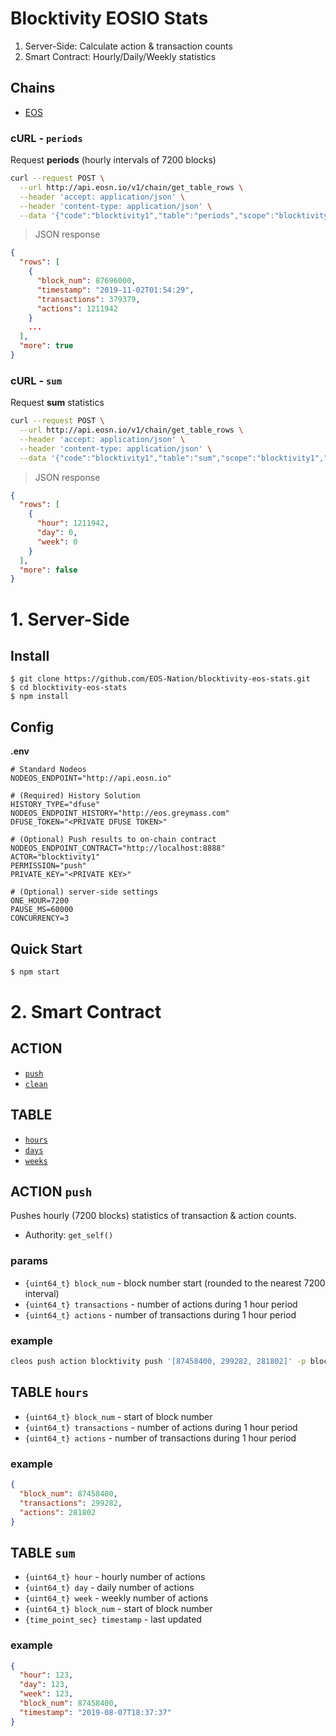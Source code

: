 # Blocktivity EOSIO Stats

1. Server-Side: Calculate action & transaction counts
2. Smart Contract: Hourly/Daily/Weekly statistics

## Chains

- [EOS](https://bloks.io/account/blocktivity1)

### cURL - `periods`

Request **periods** (hourly intervals of 7200 blocks)

```bash
curl --request POST \
  --url http://api.eosn.io/v1/chain/get_table_rows \
  --header 'accept: application/json' \
  --header 'content-type: application/json' \
  --data '{"code":"blocktivity1","table":"periods","scope":"blocktivity1","json":true}'
```

> JSON response

```json
{
  "rows": [
    {
      "block_num": 87696000,
      "timestamp": "2019-11-02T01:54:29",
      "transactions": 379379,
      "actions": 1211942
    }
    ...
  ],
  "more": true
}
```

### cURL - `sum`

Request **sum** statistics

```bash
curl --request POST \
  --url http://api.eosn.io/v1/chain/get_table_rows \
  --header 'accept: application/json' \
  --header 'content-type: application/json' \
  --data '{"code":"blocktivity1","table":"sum","scope":"blocktivity1","json":true}'
```

> JSON response

```json
{
  "rows": [
    {
      "hour": 1211942,
      "day": 0,
      "week": 0
    }
  ],
  "more": false
}
```


# 1. Server-Side

## Install

```
$ git clone https://github.com/EOS-Nation/blocktivity-eos-stats.git
$ cd blocktivity-eos-stats
$ npm install
```

## Config

**.env**

```env
# Standard Nodeos
NODEOS_ENDPOINT="http://api.eosn.io"

# (Required) History Solution
HISTORY_TYPE="dfuse"
NODEOS_ENDPOINT_HISTORY="http://eos.greymass.com"
DFUSE_TOKEN="<PRIVATE DFUSE TOKEN>"

# (Optional) Push results to on-chain contract
NODEOS_ENDPOINT_CONTRACT="http://localhost:8888"
ACTOR="blocktivity1"
PERMISSION="push"
PRIVATE_KEY="<PRIVATE KEY>"

# (Optional) server-side settings
ONE_HOUR=7200
PAUSE_MS=60000
CONCURRENCY=3
```

## Quick Start

```bash
$ npm start
```

# 2. Smart Contract

## ACTION

- [`push`](#action-push)
- [`clean`](#action-clean)

## TABLE

- [`hours`](#table-hours)
- [`days`](#table-days)
- [`weeks`](#table-weeks)

## ACTION `push`

Pushes hourly (7200 blocks) statistics of transaction & action counts.

- Authority:  `get_self()`

### params

- `{uint64_t} block_num` - block number start (rounded to the nearest 7200 interval)
- `{uint64_t} transactions` - number of actions during 1 hour period
- `{uint64_t} actions` - number of transactions during 1 hour period

### example

```bash
cleos push action blocktivity push '[87458400, 299282, 281802]' -p blocktivity
```

## TABLE `hours`

- `{uint64_t} block_num` - start of block number
- `{uint64_t} transactions` - number of actions during 1 hour period
- `{uint64_t} actions` - number of transactions during 1 hour period

### example

```json
{
  "block_num": 87458400,
  "transactions": 299282,
  "actions": 281802
}
```

## TABLE `sum`

- `{uint64_t} hour` - hourly number of actions
- `{uint64_t} day` - daily number of actions
- `{uint64_t} week` - weekly number of actions
- `{uint64_t} block_num` - start of block number
- `{time_point_sec} timestamp` - last updated

### example

```json
{
  "hour": 123,
  "day": 123,
  "week": 123,
  "block_num": 87458400,
  "timestamp": "2019-08-07T18:37:37"
}
```